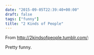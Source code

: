```yaml
---
date: "2015-09-05T22:39:40+00:00"
draft: false
tags: ["funny"]
title: "2 Kinds of People"
---
```

From http://2kindsofpeople.tumblr.com/:

Pretty funny.
